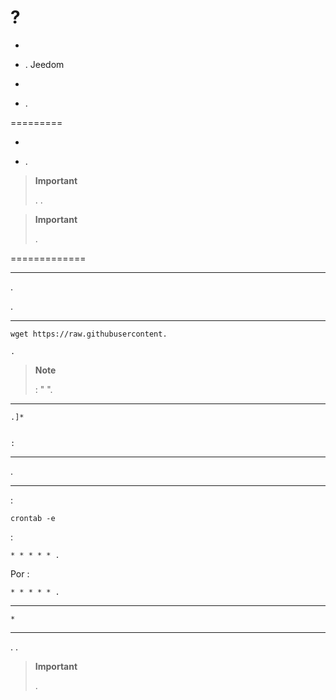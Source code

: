  ? 
==========

-   

-   
     .
    Jeedom

-   
    

-   .

 
=========

-   
    

-   .

> **Important**
>
> 
> . 
> .

> **Important**
>
> 
> .

 
=============

 
------------------------------------------


. 


.

    
    
    

 
--------------------------------------

    
    
    
    
    wget https://raw.githubusercontent.
    
    .
    
    
    
    

> **Note**
>
> 
>  : "
> ".

 
---------------

    
    .]* 
    
    
    :

 
------------

    



.

 
-------------------------

 :

    crontab -e

 :

    * * * * * .

Por :

    * * * * * .

 
---------------------------------

    *
    
    
    

 
------------------------

    
    


. .

> **Important**
>
> 
> .
